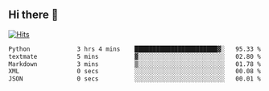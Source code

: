 ## Hi there 👋

<!--
**alihaqberdi/alihaqberdi** is a ✨ _special_ ✨ repository because its `README.md` (this file) appears on your GitHub profile.

Here are some ideas to get you started:

- 🔭 I’m currently working on ...
- 🌱 I’m currently learning ...
- 👯 I’m looking to collaborate on ...
- 🤔 I’m looking for help with ...
- 💬 Ask me about ...
- 📫 How to reach me: ...
- 😄 Pronouns: ...
- ⚡ Fun fact: ...
-->

[![Hits](https://hits.sh/github.com/alihaqberdi.svg)](https://hits.sh/github.com/alihaqberdi/)

<!--START_SECTION:waka-->

```txt
Python             3 hrs 4 mins    ███████████████████████▓░   95.33 %
textmate           5 mins          ▓░░░░░░░░░░░░░░░░░░░░░░░░   02.80 %
Markdown           3 mins          ▒░░░░░░░░░░░░░░░░░░░░░░░░   01.78 %
XML                0 secs          ░░░░░░░░░░░░░░░░░░░░░░░░░   00.08 %
JSON               0 secs          ░░░░░░░░░░░░░░░░░░░░░░░░░   00.01 %
```

<!--END_SECTION:waka-->
